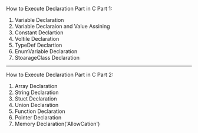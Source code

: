How to Execute Declaration Part in  C 
Part 1:
1) Variable Declaration 
2) Variable Declaraion and Value Assining
3) Constant Declartion
4) Voltile Declaration
5) TypeDef Declartion
6) EnumVariable Declaration
7) StoarageClass Declaration
-----------------------------------------------------------------------------------------------
How to Execute Declaration Part in C 
Part 2:
1) Array Declaration
2) String Declaration
3) Stuct Declaration
4) Union Declaration
5) Function Declaration
6) Pointer Declaration
7) Memory Declaration('AllowCation')
